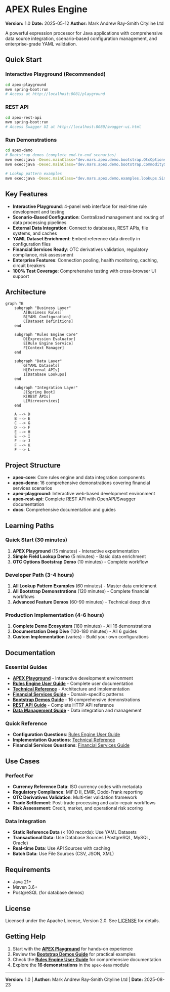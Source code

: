 # APEX Rules Engine

**Version:** 1.0
**Date:** 2025-05-12
**Author:** Mark Andrew Ray-Smith Cityline Ltd

A powerful expression processor for Java applications with comprehensive data source integration, scenario-based configuration management, and enterprise-grade YAML validation.

## Quick Start

### Interactive Playground (Recommended)
```bash
cd apex-playground
mvn spring-boot:run
# Access at http://localhost:8081/playground
```

### REST API
```bash
cd apex-rest-api
mvn spring-boot:run
# Access Swagger UI at http://localhost:8080/swagger-ui.html
```

### Run Demonstrations
```bash
cd apex-demo
# Bootstrap demos (complete end-to-end scenarios)
mvn exec:java -Dexec.mainClass="dev.mars.apex.demo.bootstrap.OtcOptionsBootstrapDemo"
mvn exec:java -Dexec.mainClass="dev.mars.apex.demo.bootstrap.CommoditySwapBootstrapDemo"

# Lookup pattern examples
mvn exec:java -Dexec.mainClass="dev.mars.apex.demo.examples.lookups.SimpleFieldLookupDemo"
```

## Key Features

- **Interactive Playground**: 4-panel web interface for real-time rule development and testing
- **Scenario-Based Configuration**: Centralized management and routing of data processing pipelines
- **External Data Integration**: Connect to databases, REST APIs, file systems, and caches
- **YAML Dataset Enrichment**: Embed reference data directly in configuration files
- **Financial Services Ready**: OTC derivatives validation, regulatory compliance, risk assessment
- **Enterprise Features**: Connection pooling, health monitoring, caching, circuit breakers
- **100% Test Coverage**: Comprehensive testing with cross-browser UI support

## Architecture

```mermaid
graph TB
    subgraph "Business Layer"
        A[Business Rules]
        B[YAML Configuration]
        C[Dataset Definitions]
    end

    subgraph "Rules Engine Core"
        D[Expression Evaluator]
        E[Rule Engine Service]
        F[Context Manager]
    end

    subgraph "Data Layer"
        G[YAML Datasets]
        H[External APIs]
        I[Database Lookups]
    end

    subgraph "Integration Layer"
        J[Spring Boot]
        K[REST APIs]
        L[Microservices]
    end

    A --> D
    B --> E
    C --> G
    D --> F
    E --> H
    E --> I
    F --> J
    F --> K
    F --> L
```

## Project Structure

- **apex-core**: Core rules engine and data integration components
- **apex-demo**: 16 comprehensive demonstrations covering financial services scenarios
- **apex-playground**: Interactive web-based development environment
- **apex-rest-api**: Complete REST API with OpenAPI/Swagger documentation
- **docs**: Comprehensive documentation and guides

## Learning Paths

### Quick Start (30 minutes)
1. **APEX Playground** (15 minutes) - Interactive experimentation
2. **Simple Field Lookup Demo** (5 minutes) - Basic data enrichment
3. **OTC Options Bootstrap Demo** (10 minutes) - Complete workflow

### Developer Path (3-4 hours)
1. **All Lookup Pattern Examples** (60 minutes) - Master data enrichment
2. **All Bootstrap Demonstrations** (120 minutes) - Complete financial workflows
3. **Advanced Feature Demos** (60-90 minutes) - Technical deep dive

### Production Implementation (4-6 hours)
1. **Complete Demo Ecosystem** (180 minutes) - All 16 demonstrations
2. **Documentation Deep Dive** (120-180 minutes) - All 6 guides
3. **Custom Implementation** (varies) - Build your own configurations

## Documentation

### Essential Guides
- **[APEX Playground](http://localhost:8081/playground)** - Interactive development environment
- **[Rules Engine User Guide](docs/APEX_RULES_ENGINE_USER_GUIDE.md)** - Complete user documentation
- **[Technical Reference](docs/APEX_TECHNICAL_REFERENCE.md)** - Architecture and implementation
- **[Financial Services Guide](docs/APEX_FINANCIAL_SERVICES_GUIDE.md)** - Domain-specific patterns
- **[Bootstrap Demos Guide](docs/APEX_BOOTSTRAP_DEMOS_GUIDE.md)** - 16 comprehensive demonstrations
- **[REST API Guide](docs/APEX_REST_API_GUIDE.md)** - Complete HTTP API reference
- **[Data Management Guide](docs/APEX_DATA_MANAGEMENT_GUIDE.md)** - Data integration and management

### Quick Reference
- **Configuration Questions**: [Rules Engine User Guide](docs/APEX_RULES_ENGINE_USER_GUIDE.md)
- **Implementation Questions**: [Technical Reference](docs/APEX_TECHNICAL_REFERENCE.md)
- **Financial Services Questions**: [Financial Services Guide](docs/APEX_FINANCIAL_SERVICES_GUIDE.md)

## Use Cases

### Perfect For
- **Currency Reference Data**: ISO currency codes with metadata
- **Regulatory Compliance**: MiFID II, EMIR, Dodd-Frank reporting
- **OTC Derivatives Validation**: Multi-tier validation framework
- **Trade Settlement**: Post-trade processing and auto-repair workflows
- **Risk Assessment**: Credit, market, and operational risk scoring

### Data Integration
- **Static Reference Data** (< 100 records): Use YAML Datasets
- **Transactional Data**: Use Database Sources (PostgreSQL, MySQL, Oracle)
- **Real-time Data**: Use API Sources with caching
- **Batch Data**: Use File Sources (CSV, JSON, XML)

## Requirements

- Java 21+
- Maven 3.6+
- PostgreSQL (for database demos)

## License

Licensed under the Apache License, Version 2.0. See [LICENSE](LICENSE) for details.

## Getting Help

1. Start with the **[APEX Playground](http://localhost:8081/playground)** for hands-on experience
2. Review the **[Bootstrap Demos Guide](docs/APEX_BOOTSTRAP_DEMOS_GUIDE.md)** for practical examples
3. Check the **[Rules Engine User Guide](docs/APEX_RULES_ENGINE_USER_GUIDE.md)** for comprehensive documentation
4. Explore the **16 demonstrations** in the `apex-demo` module

---

**Version:** 1.0 | **Author:** Mark Andrew Ray-Smith Cityline Ltd | **Date:** 2025-08-23
